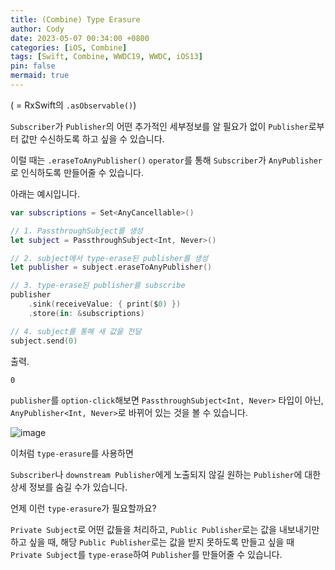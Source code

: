 ```yaml
---
title: (Combine) Type Erasure
author: Cody
date: 2023-05-07 00:34:00 +0800
categories: [iOS, Combine]
tags: [Swift, Combine, WWDC19, WWDC, iOS13]
pin: false
mermaid: true
---
```

( = RxSwift의 `.asObservable()`)

`Subscriber`가 `Publisher`의 어떤 추가적인 세부정보를 알 필요가 없이 `Publisher`로부터 값만 수신하도록 하고 싶을 수 있습니다.

이럴 때는 `.eraseToAnyPublisher()` `operator`를 통해 `Subscriber`가 `AnyPublisher`로 인식하도록 만들어줄 수 있습니다.

아래는 예시입니다.

```swift
var subscriptions = Set<AnyCancellable>()

// 1. PassthroughSubject를 생성
let subject = PassthroughSubject<Int, Never>()

// 2. subject에서 type-erase된 publisher를 생성
let publisher = subject.eraseToAnyPublisher()

// 3. type-erase된 publisher를 subscribe
publisher
    .sink(receiveValue: { print($0) })
    .store(in: &subscriptions)

// 4. subject를 통해 새 값을 전달
subject.send(0)
```

출력.

```
0
```

`publisher`를 `option-click`해보면 `PassthroughSubject<Int, Never>` 타입이 아닌, `AnyPublisher<Int, Never>`로 바뀌어 있는 것을 볼 수 있습니다.

![image](https://github.com/swiftycody/swiftycody.github.io/assets/9062513/53d0ea27-4d7a-459d-9abd-3eb1f08ef658)

이처럼 `type-erasure`를 사용하면

`Subscriber`나 `downstream Publisher`에게 노출되지 않길 원하는 `Publisher`에 대한 상세 정보를 숨길 수가 있습니다.

언제 이런 `type-erasure`가 필요할까요?

`Private Subject`로 어떤 값들을 처리하고, 
`Public Publisher`로는 값을 내보내기만 하고 싶을 때, 해당 `Public Publisher`로는 값을 받지 못하도록 만들고 싶을 때
`Private Subject`를 `type-erase`하여 `Publisher`를 만들어줄 수 있습니다.